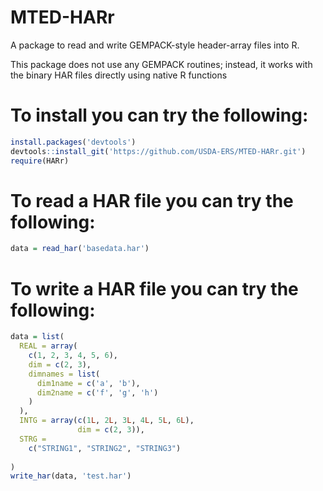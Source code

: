 # MTED-HARr
A package to read and write GEMPACK-style header-array files into R. 

This package does not use any GEMPACK routines; instead, it works with the binary HAR files directly using native R functions 

# To install you can try the following: 
```R
install.packages('devtools')
devtools::install_git('https://github.com/USDA-ERS/MTED-HARr.git')
require(HARr)
```
# To read a HAR file you can try the following: 
```R
data = read_har('basedata.har')
```

# To write a HAR file you can try the following: 
```R
data = list(
  REAL = array(
    c(1, 2, 3, 4, 5, 6),
    dim = c(2, 3),
    dimnames = list(
      dim1name = c('a', 'b'),
      dim2name = c('f', 'g', 'h')
    )
  ),
  INTG = array(c(1L, 2L, 3L, 4L, 5L, 6L),
               dim = c(2, 3)),
  STRG =
    c("STRING1", "STRING2", "STRING3")
  
)
write_har(data, 'test.har')
```
